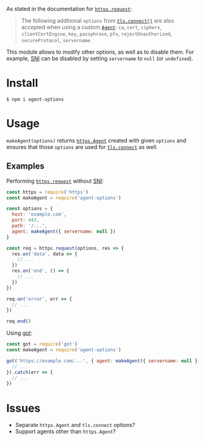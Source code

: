 As stated in the documentation for [`https.request`](https://nodejs.org/api/https.html#https_https_request_options_callback):

> The following additional `options` from [`tls.connect()`](https://nodejs.org/api/tls.html#tls_tls_connect_options_callback) are also accepted when using a custom [`Agent`](https://nodejs.org/api/https.html#https_class_https_agent): `ca`, `cert`, `ciphers`, `clientCertEngine`, `key`, `passphrase`, `pfx`, `rejectUnauthorized`, `secureProtocol`, `servername`.

This module allows to modify other options, as well as to disable them. For example, [SNI](https://en.wikipedia.org/wiki/Server_Name_Indication) can be disabled by setting `servername` to `null` (or `undefined`).

# Install

```console
$ npm i agent-options
```

# Usage

`makeAgent(options)` returns [`https.Agent`](https://nodejs.org/api/https.html#https_class_https_agent) created with given `options` and ensures that those `options` are used for [`tls.connect`](https://nodejs.org/api/tls.html#tls_tls_connect_options_callback) as well.

## Examples

Performing [`https.request`](https://nodejs.org/api/https.html#https_https_request_options_callback) without [SNI](https://en.wikipedia.org/wiki/Server_Name_Indication):

```js
const https = require('https')
const makeAgent = require('agent-options')

const options = {
  host: 'example.com',
  port: 443,
  path: '/...',
  agent: makeAgent({ servername: null })
}

const req = https.request(options, res => {
  res.on('data', data => {
    // ...
  })
  res.on('end', () => {
    // ...
  })
})

req.on('error', err => {
  // ...
})

req.end()
```

Using [got](https://github.com/sindresorhus/got):

```js
const got = require('got')
const makeAgent = require('agent-options')

got('https://example.com/...', { agent: makeAgent({ servername: null }) }).then(res => {
  // ...
}).catch(err => {
  // ...
})
```

# Issues

* Separate `https.Agent` and `tls.connect` options?
* Support agents other than `https.Agent`?
